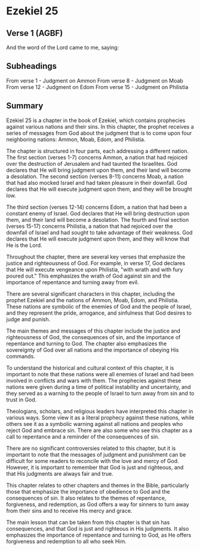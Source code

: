 # Ezekiel 25

## Verse 1 (AGBF)

And the word of the Lord came to me, saying:

## Subheadings

From verse 1 - Judgment on Ammon
From verse 8 - Judgment on Moab
From verse 12 - Judgment on Edom
From verse 15 - Judgment on Philistia

## Summary

Ezekiel 25 is a chapter in the book of Ezekiel, which contains prophecies against various nations and their sins. In this chapter, the prophet receives a series of messages from God about the judgment that is to come upon four neighboring nations: Ammon, Moab, Edom, and Philistia.

The chapter is structured in four parts, each addressing a different nation. The first section (verses 1-7) concerns Ammon, a nation that had rejoiced over the destruction of Jerusalem and had taunted the Israelites. God declares that He will bring judgment upon them, and their land will become a desolation. The second section (verses 8-11) concerns Moab, a nation that had also mocked Israel and had taken pleasure in their downfall. God declares that He will execute judgment upon them, and they will be brought low.

The third section (verses 12-14) concerns Edom, a nation that had been a constant enemy of Israel. God declares that He will bring destruction upon them, and their land will become a desolation. The fourth and final section (verses 15-17) concerns Philistia, a nation that had rejoiced over the downfall of Israel and had sought to take advantage of their weakness. God declares that He will execute judgment upon them, and they will know that He is the Lord.

Throughout the chapter, there are several key verses that emphasize the justice and righteousness of God. For example, in verse 17, God declares that He will execute vengeance upon Philistia, "with wrath and with fury poured out." This emphasizes the wrath of God against sin and the importance of repentance and turning away from evil.

There are several significant characters in this chapter, including the prophet Ezekiel and the nations of Ammon, Moab, Edom, and Philistia. These nations are symbolic of the enemies of God and the people of Israel, and they represent the pride, arrogance, and sinfulness that God desires to judge and punish.

The main themes and messages of this chapter include the justice and righteousness of God, the consequences of sin, and the importance of repentance and turning to God. The chapter also emphasizes the sovereignty of God over all nations and the importance of obeying His commands.

To understand the historical and cultural context of this chapter, it is important to note that these nations were all enemies of Israel and had been involved in conflicts and wars with them. The prophecies against these nations were given during a time of political instability and uncertainty, and they served as a warning to the people of Israel to turn away from sin and to trust in God.

Theologians, scholars, and religious leaders have interpreted this chapter in various ways. Some view it as a literal prophecy against these nations, while others see it as a symbolic warning against all nations and peoples who reject God and embrace sin. There are also some who see this chapter as a call to repentance and a reminder of the consequences of sin.

There are no significant controversies related to this chapter, but it is important to note that the messages of judgment and punishment can be difficult for some readers to reconcile with the love and mercy of God. However, it is important to remember that God is just and righteous, and that His judgments are always fair and true.

This chapter relates to other chapters and themes in the Bible, particularly those that emphasize the importance of obedience to God and the consequences of sin. It also relates to the themes of repentance, forgiveness, and redemption, as God offers a way for sinners to turn away from their sins and to receive His mercy and grace.

The main lesson that can be taken from this chapter is that sin has consequences, and that God is just and righteous in His judgments. It also emphasizes the importance of repentance and turning to God, as He offers forgiveness and redemption to all who seek Him.